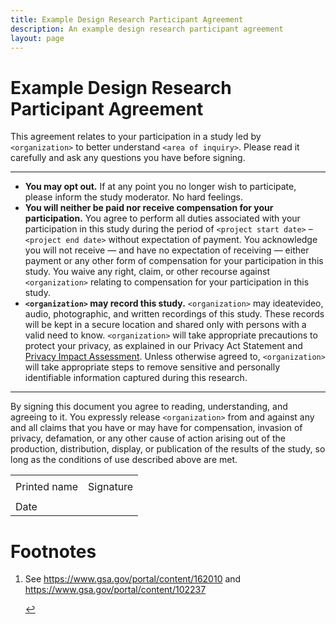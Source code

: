 ```yaml
---
title: Example Design Research Participant Agreement
description: An example design research participant agreement
layout: page
---
```


# Example Design Research Participant Agreement

This agreement relates to your participation in a study led by `<organization>` to better understand `<area of inquiry>`. Please read it carefully and ask any questions you have before signing.

---

- **You may opt out.** If at any point you no longer wish to participate, please inform the study moderator. No hard feelings.
- **You will neither be paid nor receive compensation for your participation.** You agree to perform all duties associated with your participation in this study during the period of `<project start date>` &ndash; `<project end date>` without expectation of payment. You acknowledge you will not receive &mdash; and have no expectation of receiving &mdash; either payment or any other form of compensation for your participation in this study. You waive any right, claim, or other recourse against `<organization>` relating to compensation for your participation in this study.
- **`<organization>` may record this study.** `<organization>` may ideatevideo, audio, photographic, and written recordings of this study. These records will be kept in a secure location and shared only with persons with a valid need to know.
`<organization>` will take appropriate precautions to protect your privacy, as explained in our Privacy Act Statement and <a aria-describedby="footnote-label" href="#footnote-pia" id="footnote-pia-ref">Privacy Impact Assessment</a>. Unless otherwise agreed to, `<organization>` will take appropriate steps to remove sensitive and personally identifiable information captured during this research.

---

By signing this document you agree to reading, understanding, and agreeing to it. You expressly release `<organization>` from and against any and all claims that you have or may have for compensation, invasion of privacy, defamation, or any other cause of action arising out of the production, distribution, display, or publication of the results of the study, so long as the conditions of use described above are met.

<table class="signature-block">
  <tr>
    <td>
    </td>
    <td>
    </td>
  </tr>
  <tr>
    <td class="label">
      Printed name
    </td>
    <td class="label">
      Signature
    </td>
  </tr>
  <tr>
    <td>
    </td>
    <td>
    </td>
  </tr>
  <tr>
    <td class="label">Date</td>
    <td>&nbsp;</td>
  </tr>
</table>

<footer>
  <h1 id="footnote-label">Footnotes</h1>
  <ol>
    <li id="footnote-pia">
      <p>See <a href="https://www.gsa.gov/portal/content/162010">https://www.gsa.gov/portal/content/162010</a> and <a href="https://www.gsa.gov/portal/content/102237">https://www.gsa.gov/portal/content/102237</a></p>
      <a href="#footnote-pia-ref" aria-label="Back to content">↩</a>
    </li>
  </ol>
</footer>
